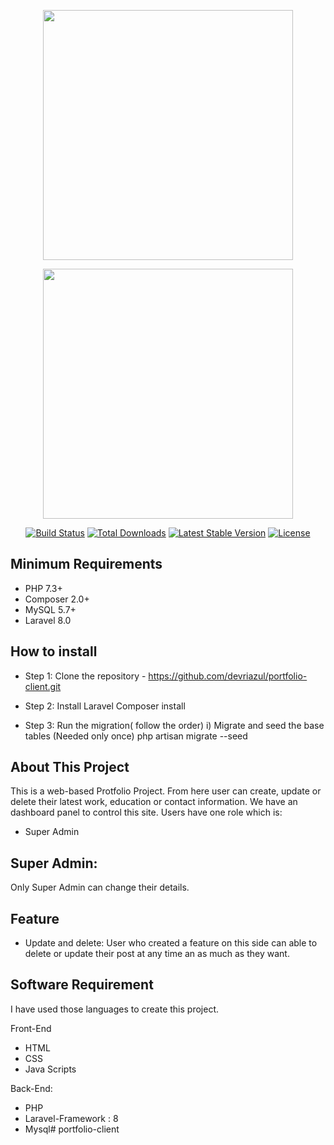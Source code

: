 <p align="center"><a href="https://laravel.com" target="_blank"><img src="https://raw.githubusercontent.com/laravel/art/master/logo-lockup/5%20SVG/2%20CMYK/1%20Full%20Color/laravel-logolockup-cmyk-red.svg" width="400"></a></p>
<p align="center"><a href="https://laravel.com" target="_blank"><img src="front/assets/images/home-img.png" width="400"></a></p>

<p align="center">
<a href="https://travis-ci.org/laravel/framework"><img src="https://travis-ci.org/laravel/framework.svg" alt="Build Status"></a>
<a href="https://packagist.org/packages/laravel/framework"><img src="https://img.shields.io/packagist/dt/laravel/framework" alt="Total Downloads"></a>
<a href="https://packagist.org/packages/laravel/framework"><img src="https://img.shields.io/packagist/v/laravel/framework" alt="Latest Stable Version"></a>
<a href="https://packagist.org/packages/laravel/framework"><img src="https://img.shields.io/packagist/l/laravel/framework" alt="License"></a>
</p>

## Minimum Requirements

- PHP 7.3+
- Composer 2.0+
- MySQL 5.7+
- Laravel 8.0

## How to install
- Step 1: Clone the repository - 
https://github.com/devriazul/portfolio-client.git

- Step 2: Install Laravel
 Composer install

- Step 3: Run the migration( follow the order)
    i) Migrate and seed the base tables (Needed only once)
    php artisan migrate --seed

## About This Project

This is a web-based Protfolio Project. From here user can create, update or delete their latest work, education or contact information.
We have an dashboard panel to control this site. Users have one role which is:
- Super Admin

## Super Admin: 
Only Super Admin can change their details.

## Feature

- Update and delete: User who created a feature on this side can able to delete or update their post at any time an as much as they want.

## Software Requirement
I have used those languages to create this project.

Front-End
- HTML
- CSS
- Java Scripts

Back-End: 
- PHP
- Laravel-Framework : 8
- Mysql# portfolio-client
